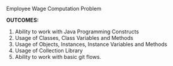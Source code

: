 Employee Wage Computation Problem

**OUTCOMES:**
1. Ability to work with Java Programming Constructs
2. Usage of Classes, Class Variables and Methods
3. Usage of Objects, Instances, Instance Variables and Methods
4. Usage of Collection Library
5. Ability to work with basic git flows.
